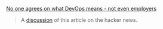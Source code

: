 [No one agrees on what DevOps means - not even employers](https://triplebyte.com/blog/no-one-agrees-on-what-devops-means-not-even-employers)

> A [discussion](https://news.ycombinator.com/item?id=21608507) of this article on the hacker news.

